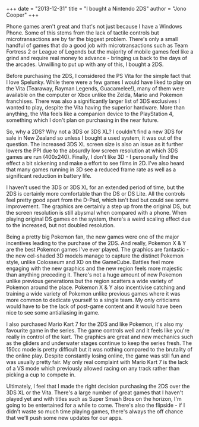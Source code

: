 +++
date = "2013-12-31"
title = "I bought a Nintendo 2DS"
author = "Jono Cooper"
+++

Phone games aren't great and that's not just because I have a Windows Phone. Some of this stems from the lack of tactile controls but microtransactions are by far the biggest problem. There's only a small handful of games that do a good job with microtransactions such as Team Fortress 2 or League of Legends but the majority of mobile games feel like a grind and require real money to advance - bringing us back to the days of the arcades. Unwilling to put up with any of this, I bought a 2DS.

Before purchasing the 2DS, I considered the PS Vita for the simple fact that I love Spelunky. While there were a few games I would have liked to play on the Vita (Tearaway, Rayman Legends, Guacamelee!), many of them were available on the computer or Xbox unlike the Zelda, Mario and Pokemon franchises. There was also a significantly larger list of 3DS exclusives I wanted to play, despite the Vita having the superior hardware. More than anything, the Vita feels like a companion device to the PlayStation 4, something which I don't plan on purchasing in the near future.

So, why a 2DS? Why not a 3DS or 3DS XL? I couldn't find a new 3DS for sale in New Zealand so unless I bought a used system, it was out of the question. The increased 3DS XL screen size is also an issue as it further lowers the PPI due to the absurdly low screen resolution at which 3DS games are run (400x240). Finally, I don't like 3D - I personally find the effect a bit sickening and make a effort to see films in 2D. I've also heard that many games running in 3D see a reduced frame rate as well as a significant reduction in battery life.

I haven't used the 3DS or 3DS XL for an extended period of time, but the 2DS is certainly more comfortable than the DS or DS Lite. All the controls feel pretty good apart from the D-Pad, which isn't bad but could see some improvement. The graphics are certainly a step up from the original DS, but the screen resolution is still abysmal when compared with a phone. When playing original DS games on the system, there's a weird scaling effect due to the increased, but not doubled resolution. 

Being a pretty big Pokemon fan, the new games were one of the major incentives leading to the purchase of the 2DS. And really, Pokemon X & Y are the best Pokemon games I've ever played. The graphics are fantastic - the new cel-shaded 3D models manage to capture the distinct Pokemon style, unlike Colosseum and XD on the GameCube. Battles feel more engaging with the new graphics and the new region feels more majestic than anything preceding it. There's not a huge amount of new Pokemon unlike previous generations but the region scatters a wide variety of Pokemon around the place. Pokemon X & Y also incentivise catching and training a wide variety of Pokemon unlike previous games where it was more common to dedicate yourself to a single team. My only criticisms would have to be the lack of post-game content and it would have been nice to see some antialiasing in game.

I also purchased Mario Kart 7 for the 2DS and like Pokemon, it's also my favourite game in the series. The game controls well and it feels like you're really in control of the kart. The graphics are great and new mechanics such as the gliders and underwater stages continue to keep the series fresh.  The 150cc mode is pretty difficult but it was nothing compared to the brutality of the online play. Despite constantly losing online, the game was still fun and was usually pretty fair. My only real complaint with Mario Kart 7 is the lack of a VS mode which previously allowed racing on any track rather than picking a cup to compete in.

Ultimately, I feel that I made the right decision purchasing the 2DS over the 3DS XL or the Vita. There's a large number of great games that I haven't played yet and with titles such as Super Smash Bros on the horizon, I'm going to be entertained for a while to come. There's also the flipside - if I didn't waste so much time playing games, there's always the off chance that we'll push some new updates for our apps.
